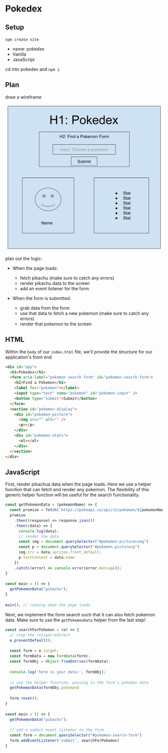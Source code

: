 # Pokedex

## Setup
`npm create vite`
- name: pokedex
- Vanilla
- JavaScript

cd into pokedex and `npm i`

## Plan

draw a wireframe

![](./pokedex-wireframe.svg)

plan out the logic:
* When the page loads:
  * fetch pikachu (make sure to catch any errors)
  * render pikachu data to the screen
  * add an event listener for the form

* When the form is submitted:
  * grab data from the form
  * use that data to fetch a new pokemon (make sure to catch any errors)
  * render that pokemon to the screen

## HTML

Within the `body` of our `index.html` file, we'll provide the structure for our application's front end

```html
<div id="app">
  <h1>Pokedex</h1>
  <form aria-label="pokemon search form" id="pokemon-search-form">
    <h2>Find a Pokemon</h2>
    <label for="pokemon"></label>
    <input type="text" name="pokemon" id="pokemon-input" />
    <button type="submit">Submit</button>
  </form>
  <section id="pokemon-display">
    <div id="pokemon-picture">
      <img src="" alt="" />
      <p></p>
    </div>
    <div id="pokemon-stats">
      <ul></ul>
    </div>
  </section>
</div>
```

## JavaScript

First, render pikachua data when the page loads. Here we use a helper function that can fetch and render any pokemon. The flexibility of this generic helper function will be useful for the search functionality.

```js
const getPokemonData = (pokemonName) => {
  const promise = fetch(`https://pokeapi.co/api/v2/pokemon/${pokemonName}`);
  promise
    .then((response) => response.json())
    .then((data) => {
      console.log(data);
      // render the data
      const img = document.querySelector("#pokemon-picture>img")
      const p = document.querySelector("#pokemon-picture>p")
      img.src = data.sprites.front_default;
      p.textContent = data.name
    })
    .catch((error) => console.error(error.message));
}

const main = () => {
  getPokemonData("pikachu");
}

main(); // running when the page loads
```

Next, we implement the form search such that it can also fetch pokemon data. Make sure to use the `getPokemonData` helper from the last step!

```js
const searchForPokemon = (e) => {
  // stop the reload/redirect
  e.preventDefault();

  const form = e.target;
  const formData = new FormData(form);
  const formObj = Object.fromEntries(formData);

  console.log('here is your data:', formObj);

  // use the helper function, passing in the form's pokemon data
  getPokemonData(formObj.pokemon)

  form.reset();
}

const main = () => {
  getPokemonData("pikachu");

  // add a submit event listener to the form
  const form = document.querySelector("#pokemon-search-form")
  form.addEventListener('submit', searchForPokemon)
}
```